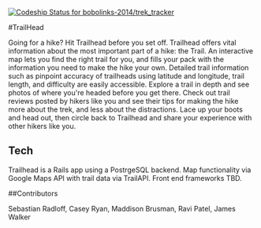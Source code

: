 
[ ![Codeship Status for bobolinks-2014/trek_tracker](https://www.codeship.io/projects/4a535fe0-1676-0132-5f85-2e35c05e22b1/status)](https://www.codeship.io/projects/33875)

#TrailHead

Going for a hike? Hit Trailhead before you set off. Trailhead offers vital information about the most important part of a hike: the Trail. An interactive map lets you find the right trail for you, and fills your pack with the information you need to make the hike your own. Detailed trail information such as pinpoint accuracy of trailheads using latitude and longitude, trail length, and difficulty are easily accessible. Explore a trail in depth and see photos of where you're headed before you get there. Check out trail reviews posted by hikers like you and see their tips for making the hike more about the trek, and  less about the distractions. Lace up your boots and head out, then circle back to Trailhead and share your experience with other hikers like you.

## Tech

Trailhead is a Rails app using a PostrgeSQL backend. Map functionality via Google Maps API with trail data via TrailAPI. Front end frameworks TBD.

##Contributors

Sebastian Radloff, Casey Ryan, Maddison Brusman, Ravi Patel, James Walker
